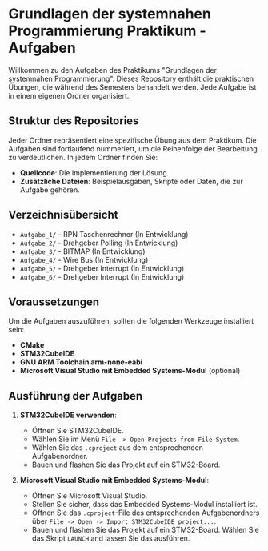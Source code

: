 # Grundlagen der systemnahen Programmierung Praktikum - Aufgaben

Willkommen zu den Aufgaben des Praktikums "Grundlagen der systemnahen Programmierung". Dieses Repository enthält die praktischen Übungen, die während des Semesters behandelt werden. Jede Aufgabe ist in einem eigenen Ordner organisiert.

## Struktur des Repositories

Jeder Ordner repräsentiert eine spezifische Übung aus dem Praktikum. Die Aufgaben sind fortlaufend nummeriert, um die Reihenfolge der Bearbeitung zu verdeutlichen. In jedem Ordner finden Sie:

- **Quellcode**: Die Implementierung der Lösung.
- **Zusätzliche Dateien**: Beispielausgaben, Skripte oder Daten, die zur Aufgabe gehören.

## Verzeichnisübersicht

- `Aufgabe_1/` - RPN Taschenrechner (In Entwicklung)
- `Aufgabe_2/` - Drehgeber Polling (In Entwicklung)
- `Aufgabe_3/` - BITMAP (In Entwicklung)
- `Aufgabe_4/` - Wire Bus (In Entwicklung)
- `Aufgabe_5/` - Drehgeber Interrupt (In Entwicklung)
- `Aufgabe_6/` - Drehgeber Interrupt (In Entwicklung)

## Voraussetzungen

Um die Aufgaben auszuführen, sollten die folgenden Werkzeuge installiert sein:

- **CMake**
- **STM32CubeIDE**
- **GNU ARM Toolchain arm-none-eabi**
- **Microsoft Visual Studio mit Embedded Systems-Modul** (optional)

## Ausführung der Aufgaben

1. **STM32CubeIDE verwenden**:
   - Öffnen Sie STM32CubeIDE.
   - Wählen Sie im Menü `File -> Open Projects from File System`.
   - Wählen Sie das `.cproject` aus dem entsprechenden Aufgabenordner.
   - Bauen und flashen Sie das Projekt auf ein STM32-Board.

2. **Microsoft Visual Studio mit Embedded Systems-Modul**:
   - Öffnen Sie Microsoft Visual Studio.
   - Stellen Sie sicher, dass das Embedded Systems-Modul installiert ist.
   - Öffnen Sie das `.cproject`-File des entsprechenden Aufgabenordners über `File -> Open -> Import STM32CubeIDE project...`.
   - Bauen und flashen Sie das Projekt auf ein STM32-Board. Wählen Sie das Skript `LAUNCH` and lassen Sie das ausführen.
